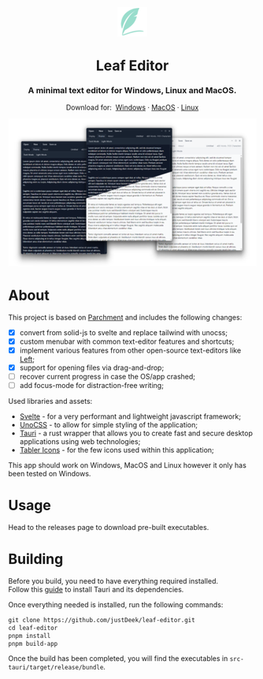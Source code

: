 <div id="top"></div>

<!-- PROJECT LOGO -->
<br />
<div align="center">
  <a href="https://github.com/justDeek/leaf-editor">
    <img src="/app-icon.png" alt="Logo" width="60" height="60">
  </a>

  <h1 align="center">Leaf Editor</h1>

<h3 align="center">A minimal text editor for Windows, Linux and MacOS.</h2>

  <p align="center">
    Download for:&nbsp;
    <a href="https://denote-csttwfha1-denote.vercel.app/">Windows</a>
    ·
    <a href="https://github.com/justDeek/DeNote/issues">MacOS</a>
    ·
    <a href="https://github.com/justDeek/DeNote/issues">Linux</a>
  </p>
</div>

![Leaf Text Editor](/parchment.webp)

# About

This project is based on [Parchment](https://github.com/tywil04/parchment) and includes the following changes:
- [x] convert from solid-js to svelte and replace tailwind with unocss;
- [x] custom menubar with common text-editor features and shortcuts;
- [x] implement various features from other open-source text-editors like [Left](https://github.com/hundredrabbits/Left);
- [x] support for opening files via drag-and-drop;
- [ ] recover current progress in case the OS/app crashed;
- [ ] add focus-mode for distraction-free writing;

Used libraries and assets:
- [Svelte](https://svelte.dev/) - for a very performant and lightweight javascript framework;
- [UnoCSS](https://unocss.dev/) - to allow for simple styling of the application;
- [Tauri](https://tauri.app/) - a rust wrapper that allows you to create fast and secure desktop applications using web technologies;
- [Tabler Icons](https://tablericons.com/) - for the few icons used within this application;

This app should work on Windows, MacOS and Linux however it only has been tested on Windows. 

# Usage
Head to the releases page to download pre-built executables.

# Building
Before you build, you need to have everything required installed.\
Follow this [guide](https://tauri.app/v1/guides/getting-started/prerequisites#installing) to install Tauri and its dependencies. 

Once everything needed is installed, run the following commands:
```
git clone https://github.com/justDeek/leaf-editor.git
cd leaf-editor
pnpm install
pnpm build-app
```

Once the build has been completed, you will find the executables in ```src-tauri/target/release/bundle```.